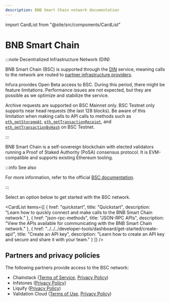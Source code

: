 ```yaml
---
description: BNB Smart Chain network documentation
---
```


import CardList from "@site/src/components/CardList"

# BNB Smart Chain

:::note Decentralized Infrastructure Network (DIN)

BNB Smart Chain (BSC) is supported through the [DIN](https://www.infura.io/solutions/decentralized-infrastructure-service) service,
meaning calls to the network are routed to [partner infrastructure providers](#partners-and-privacy-policies).

Infura provides Open Beta access to BSC. During this period, there might be feature limitations.
Performance issues are not expected, but they are possible as we optimize and stabilize the service.

Archive requests are supported on BSC Mainnet only. BSC Testnet only supports near head requests (the last 128 blocks).
Be aware of this limitation when making calls
to API calls to methods such as [`eth_getStorageAt`](./json-rpc-methods/eth_getstorageat.mdx),
[`eth_getTransactionReceipt`](./json-rpc-methods/eth_gettransactionreceipt.mdx), and
[`eth_getTransactionByHash`](./json-rpc-methods/eth_gettransactionbyhash.mdx) on BSC Testnet.

:::

BNB Smart Chain is a self-sovereign blockchain with elected validators running a Proof of Staked
Authority (PoSA) consensus protocol. It is EVM-compatible and supports existing Ethereum tooling.

:::info See also

For more information, refer to the official [BSC documentation](https://docs.bnbchain.org/bnb-smart-chain/).

:::

Select an option below to get started with the BSC network. 

<CardList
  items={[
    {
      href: "quickstart",
      title: "Quickstart",
      description: "Learn how to quickly connect and make calls to the BNB Smart Chain network."
    },
    {
      href: "json-rpc-methods",
      title: "JSON-RPC APIs",
      description: "View the APIs available for communicating with the BNB Smart Chain network."
    },
    {
      href: "../../../developer-tools/dashboard/get-started/create-api/",
      title: "Create an API key",
      description: "Learn how to create an API key and secure and share it with your team."
    }
  ]}
/>

## Partners and privacy policies

The following partners provide access to the BSC network:
<!-- markdown-link-check-disable -->
- Chainstack ([Terms of Service](https://chainstack.com/tos/), [Privacy Policy](https://chainstack.com/privacy/))
- Infstones ([Privacy Policy](https://infstones.com/terms/privacy-notice))
- Liquify ([Privacy Policy](https://www.liquify.com/Liquify_RPC_PP.pdf))
- Validation Cloud ([Terms of Use](https://www.validationcloud.io/terms), [Privacy Policy](https://www.validationcloud.io/privacy))
<!-- markdown-link-check-enable -->